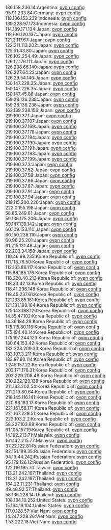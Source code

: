 186.158.236.14:Argentina: [ovpn config](vpn/186_158_236_14.ovpn)  
95.91.233.84:Germany: [ovpn config](vpn/95_91_233_84.ovpn)  
118.136.153.239:Indonesia: [ovpn config](vpn/118_136_153_239.ovpn)  
139.228.97.173:Indonesia: [ovpn config](vpn/139_228_97_173.ovpn)  
114.189.171.134:Japan: [ovpn config](vpn/114_189_171_134.ovpn)  
118.106.120.137:Japan: [ovpn config](vpn/118_106_120_137.ovpn)  
121.3.117.67:Japan: [ovpn config](vpn/121_3_117_67.ovpn)  
122.211.113.202:Japan: [ovpn config](vpn/122_211_113_202.ovpn)  
125.51.43.80:Japan: [ovpn config](vpn/125_51_43_80.ovpn)  
126.102.254.49:Japan: [ovpn config](vpn/126_102_254_49.ovpn)  
126.12.176.111:Japan: [ovpn config](vpn/126_12_176_111.ovpn)  
126.208.66.140:Japan: [ovpn config](vpn/126_208_66_140.ovpn)  
126.227.64.22:Japan: [ovpn config](vpn/126_227_64_22.ovpn)  
126.29.54.146:Japan: [ovpn config](vpn/126_29_54_146.ovpn)  
150.147.228.35:Japan: [ovpn config](vpn/150_147_228_35.ovpn)  
150.147.228.35:Japan: [ovpn config](vpn/150_147_228_35.ovpn)  
150.147.45.86:Japan: [ovpn config](vpn/150_147_45_86.ovpn)  
159.28.136.238:Japan: [ovpn config](vpn/159_28_136_238.ovpn)  
159.28.136.238:Japan: [ovpn config](vpn/159_28_136_238.ovpn)  
163.139.238.156:Japan: [ovpn config](vpn/163_139_238_156.ovpn)  
219.100.37.1:Japan: [ovpn config](vpn/219_100_37_1.ovpn)  
219.100.37.107:Japan: [ovpn config](vpn/219_100_37_107.ovpn)  
219.100.37.169:Japan: [ovpn config](vpn/219_100_37_169.ovpn)  
219.100.37.178:Japan: [ovpn config](vpn/219_100_37_178.ovpn)  
219.100.37.184:Japan: [ovpn config](vpn/219_100_37_184.ovpn)  
219.100.37.190:Japan: [ovpn config](vpn/219_100_37_190.ovpn)  
219.100.37.191:Japan: [ovpn config](vpn/219_100_37_191.ovpn)  
219.100.37.193:Japan: [ovpn config](vpn/219_100_37_193.ovpn)  
219.100.37.199:Japan: [ovpn config](vpn/219_100_37_199.ovpn)  
219.100.37.3:Japan: [ovpn config](vpn/219_100_37_3.ovpn)  
219.100.37.52:Japan: [ovpn config](vpn/219_100_37_52.ovpn)  
219.100.37.58:Japan: [ovpn config](vpn/219_100_37_58.ovpn)  
219.100.37.86:Japan: [ovpn config](vpn/219_100_37_86.ovpn)  
219.100.37.87:Japan: [ovpn config](vpn/219_100_37_87.ovpn)  
219.100.37.91:Japan: [ovpn config](vpn/219_100_37_91.ovpn)  
219.100.37.94:Japan: [ovpn config](vpn/219_100_37_94.ovpn)  
219.115.200.220:Japan: [ovpn config](vpn/219_115_200_220.ovpn)  
222.0.155.198:Japan: [ovpn config](vpn/222_0_155_198.ovpn)  
58.85.249.61:Japan: [ovpn config](vpn/58_85_249_61.ovpn)  
59.136.175.206:Japan: [ovpn config](vpn/59_136_175_206.ovpn)  
59.147.139.142:Japan: [ovpn config](vpn/59_147_139_142.ovpn)  
60.109.153.110:Japan: [ovpn config](vpn/60_109_153_110.ovpn)  
60.150.238.110:Japan: [ovpn config](vpn/60_150_238_110.ovpn)  
60.96.25.201:Japan: [ovpn config](vpn/60_96_25_201.ovpn)  
61.215.131.46:Japan: [ovpn config](vpn/61_215_131_46.ovpn)  
92.203.34.158:Japan: [ovpn config](vpn/92_203_34_158.ovpn)  
110.46.99.235:Korea Republic of: [ovpn config](vpn/110_46_99_235.ovpn)  
111.118.76.50:Korea Republic of: [ovpn config](vpn/111_118_76_50.ovpn)  
112.165.86.117:Korea Republic of: [ovpn config](vpn/112_165_86_117.ovpn)  
115.88.185.176:Korea Republic of: [ovpn config](vpn/115_88_185_176.ovpn)  
118.220.40.213:Korea Republic of: [ovpn config](vpn/118_220_40_213.ovpn)  
118.33.42.13:Korea Republic of: [ovpn config](vpn/118_33_42_13.ovpn)  
118.41.236.148:Korea Republic of: [ovpn config](vpn/118_41_236_148.ovpn)  
118.45.237.61:Korea Republic of: [ovpn config](vpn/118_45_237_61.ovpn)  
121.133.85.161:Korea Republic of: [ovpn config](vpn/121_133_85_161.ovpn)  
121.181.198.164:Korea Republic of: [ovpn config](vpn/121_181_198_164.ovpn)  
125.143.188.126:Korea Republic of: [ovpn config](vpn/125_143_188_126.ovpn)  
14.35.47.102:Korea Republic of: [ovpn config](vpn/14_35_47_102.ovpn)  
14.36.184.29:Korea Republic of: [ovpn config](vpn/14_36_184_29.ovpn)  
175.115.80.116:Korea Republic of: [ovpn config](vpn/175_115_80_116.ovpn)  
175.194.40.14:Korea Republic of: [ovpn config](vpn/175_194_40_14.ovpn)  
175.197.244.123:Korea Republic of: [ovpn config](vpn/175_197_244_123.ovpn)  
180.64.153.42:Korea Republic of: [ovpn config](vpn/180_64_153_42.ovpn)  
182.228.209.33:Korea Republic of: [ovpn config](vpn/182_228_209_33.ovpn)  
183.107.3.211:Korea Republic of: [ovpn config](vpn/183_107_3_211.ovpn)  
183.97.90.114:Korea Republic of: [ovpn config](vpn/183_97_90_114.ovpn)  
1.245.157.22:Korea Republic of: [ovpn config](vpn/1_245_157_22.ovpn)  
203.171.176.31:Korea Republic of: [ovpn config](vpn/203_171_176_31.ovpn)  
203.229.208.48:Korea Republic of: [ovpn config](vpn/203_229_208_48.ovpn)  
210.222.129.138:Korea Republic of: [ovpn config](vpn/210_222_129_138.ovpn)  
211.183.202.54:Korea Republic of: [ovpn config](vpn/211_183_202_54.ovpn)  
211.219.80.64:Korea Republic of: [ovpn config](vpn/211_219_80_64.ovpn)  
218.145.116.141:Korea Republic of: [ovpn config](vpn/218_145_116_141.ovpn)  
220.88.183.17:Korea Republic of: [ovpn config](vpn/220_88_183_17.ovpn)  
221.161.58.171:Korea Republic of: [ovpn config](vpn/221_161_58_171.ovpn)  
221.167.229.51:Korea Republic of: [ovpn config](vpn/221_167_229_51.ovpn)  
222.103.2.2:Korea Republic of: [ovpn config](vpn/222_103_2_2.ovpn)  
58.227.103.68:Korea Republic of: [ovpn config](vpn/58_227_103_68.ovpn)  
61.105.157.19:Korea Republic of: [ovpn config](vpn/61_105_157_19.ovpn)  
14.192.213.71:Malaysia: [ovpn config](vpn/14_192_213_71.ovpn)  
161.142.215.77:Malaysia: [ovpn config](vpn/161_142_215_77.ovpn)  
37.22.122.81:Russian Federation: [ovpn config](vpn/37_22_122_81.ovpn)  
82.151.199.35:Russian Federation: [ovpn config](vpn/82_151_199_35.ovpn)  
94.19.44.242:Russian Federation: [ovpn config](vpn/94_19_44_242.ovpn)  
95.179.126.12:Russian Federation: [ovpn config](vpn/95_179_126_12.ovpn)  
122.116.195.70:Taiwan: [ovpn config](vpn/122_116_195_70.ovpn)  
113.21.242.197:Thailand: [ovpn config](vpn/113_21_242_197.ovpn)  
113.21.242.197:Thailand: [ovpn config](vpn/113_21_242_197.ovpn)  
184.22.11.231:Thailand: [ovpn config](vpn/184_22_11_231.ovpn)  
49.48.92.57:Thailand: [ovpn config](vpn/49_48_92_57.ovpn)  
58.136.228.14:Thailand: [ovpn config](vpn/58_136_228_14.ovpn)  
108.184.10.252:United States: [ovpn config](vpn/108_184_10_252.ovpn)  
15.164.19.104:United States: [ovpn config](vpn/15_164_19_104.ovpn)  
117.0.128.57:Viet Nam: [ovpn config](vpn/117_0_128_57.ovpn)  
14.247.228.26:Viet Nam: [ovpn config](vpn/14_247_228_26.ovpn)  
1.53.222.18:Viet Nam: [ovpn config](vpn/1_53_222_18.ovpn)  
